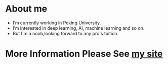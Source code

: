 # About me
- I’m currently working in Peking University.
- I’m interested in deep learning, AI, machine learning and so on.
- But I'm a noob,looking forward to any pro's tuition.
# More Information Please See [my site](https://carlyuhq.github.io//) 

<!--
**CarlYuHQ/CarlYuHQ** is a ✨ _special_ ✨ repository because its `README.md` (this file) appears on your GitHub profile.

Here are some ideas to get you started:

- 🔭 I’m currently working on ...
- 🌱 I’m currently learning ...
- 👯 I’m looking to collaborate on ...
- 🤔 I’m looking for help with ...
- 💬 Ask me about ...
- 📫 How to reach me: ...
- 😄 Pronouns: ...
- ⚡ Fun fact: ...
-->
